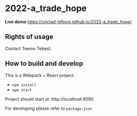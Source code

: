 # 2022-a_trade_hope

**Live demo** https://unctad-infovis.github.io/2022-a_trade_hope/

## Rights of usage

Contact Teemo Tebest.

## How to build and develop

This is a Webpack + React project.

* `npm install`
* `npm start`

Project should start at: http://localhost:8080

For developing please refer to `package.json`